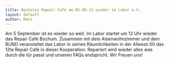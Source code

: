```yaml
---
title: Nachstes Repair Café am 05.09.15 wieder im Labor e.V.
layout: default
author: Mati
---
```

Am 5 September ist es wieder so weit. Im Labor startet um 12 Uhr wieder das Repair Café Bochum. Zusammen mit dem Alsenwohnzimmer und dem BUND veranstaltet das Labor in seinen Räumlichkeiten in der Alleestr.50 das 12te Repair Café in dieser Kooperation. Repariert wird wieder alles was durch die tür passt und unseren FAQs endspricht. Wir Freuen uns!
